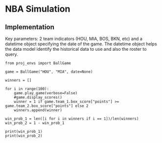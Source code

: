 # NBA Simulation

## Implementation

Key parameters:
2 team indicators (HOU, MIA, BOS, BKN, etc) and a datetime object specifying the date of the game. The datetime object helps the data model identify the historical data to use and also the roster to query.


    from proj_envs import BallGame
    
    game = BallGame("HOU", "MIA", date=None)
    
    winners = []
    
    for i in range(100):
        game.play_game(verbose=False)
        #game.display_scores()
        winner = 1 if game.team_1.box_score["points"] >= game.team_2.box_score["points"] else 2
        winners.append(winner)
        
    win_prob_1 = len([i for i in winners if i == 1])/len(winners)
    win_prob_2 = 1 - win_prob_1
    
    print(win_prob_1)
    print(win_prob_2)    
